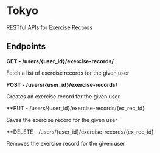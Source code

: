 # Tokyo

RESTful APIs for Exercise Records

## Endpoints

**GET - /users/{user_id}/exercise-records/**

Fetch a list of exercise records for the given user

**POST - /users/{user_id}/exercise-records/**

Creates an exercise record for the given user

**PUT - /users/{user_id}/exercise-records/{ex_rec_id}

Saves the exercise record for the given user

**DELETE - /users/{user_id}/exercise-records/{ex_rec_id}

Removes the exercise record for the given user

